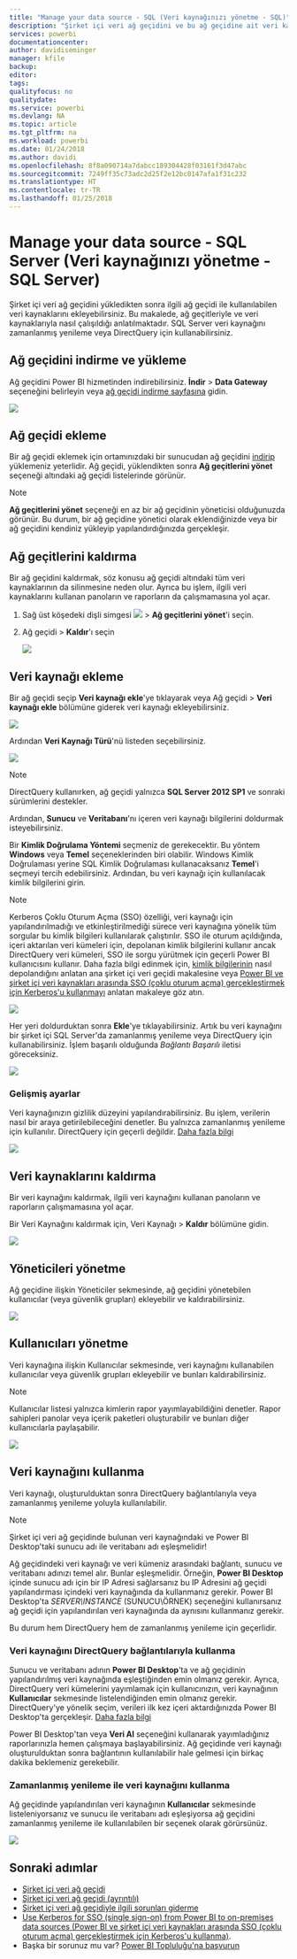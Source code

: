 ```yaml
---
title: "Manage your data source - SQL (Veri kaynağınızı yönetme - SQL)"
description: "Şirket içi veri ağ geçidini ve bu ağ geçidine ait veri kaynaklarını yönetme."
services: powerbi
documentationcenter: 
author: davidiseminger
manager: kfile
backup: 
editor: 
tags: 
qualityfocus: no
qualitydate: 
ms.service: powerbi
ms.devlang: NA
ms.topic: article
ms.tgt_pltfrm: na
ms.workload: powerbi
ms.date: 01/24/2018
ms.author: davidi
ms.openlocfilehash: 8f8a090714a7dabcc189304428f03161f3d47abc
ms.sourcegitcommit: 7249ff35c73adc2d25f2e12bc0147afa1f31c232
ms.translationtype: HT
ms.contentlocale: tr-TR
ms.lasthandoff: 01/25/2018
---
```

# <a name="manage-your-data-source---sql-server"></a>Manage your data source - SQL Server (Veri kaynağınızı yönetme - SQL Server)
Şirket içi veri ağ geçidini yükledikten sonra ilgili ağ geçidi ile kullanılabilen veri kaynaklarını ekleyebilirsiniz. Bu makalede, ağ geçitleriyle ve veri kaynaklarıyla nasıl çalışıldığı anlatılmaktadır. SQL Server veri kaynağını zamanlanmış yenileme veya DirectQuery için kullanabilirsiniz.

## <a name="download-and-install-the-gateway"></a>Ağ geçidini indirme ve yükleme
Ağ geçidini Power BI hizmetinden indirebilirsiniz. **İndir** > **Data Gateway** seçeneğini belirleyin veya [ağ geçidi indirme sayfasına](https://go.microsoft.com/fwlink/?LinkId=698861) gidin.

![](media/service-gateway-enterprise-manage-sql/powerbi-download-data-gateway.png)

## <a name="add-a-gateway"></a>Ağ geçidi ekleme
Bir ağ geçidi eklemek için ortamınızdaki bir sunucudan ağ geçidini [indirip](https://go.microsoft.com/fwlink/?LinkId=698861) yüklemeniz yeterlidir. Ağ geçidi, yüklendikten sonra **Ağ geçitlerini yönet** seçeneği altındaki ağ geçidi listelerinde görünür.

> [!NOTE]
> **Ağ geçitlerini yönet** seçeneği en az bir ağ geçidinin yöneticisi olduğunuzda görünür. Bu durum, bir ağ geçidine yönetici olarak eklendiğinizde veya bir ağ geçidini kendiniz yükleyip yapılandırdığınızda gerçekleşir.
> 
> 

## <a name="remove-a-gateway"></a>Ağ geçitlerini kaldırma
Bir ağ geçidini kaldırmak, söz konusu ağ geçidi altındaki tüm veri kaynaklarının da silinmesine neden olur.  Ayrıca bu işlem, ilgili veri kaynaklarını kullanan panoların ve raporların da çalışmamasına yol açar.

1. Sağ üst köşedeki dişli simgesi ![](media/service-gateway-enterprise-manage-sql/pbi_gearicon.png) > **Ağ geçitlerini yönet**'i seçin.
2. Ağ geçidi > **Kaldır**'ı seçin
   
   ![](media/service-gateway-enterprise-manage-sql/datasourcesettings7.png)

## <a name="add-a-data-source"></a>Veri kaynağı ekleme
Bir ağ geçidi seçip **Veri kaynağı ekle**'ye tıklayarak veya Ağ geçidi > **Veri kaynağı ekle** bölümüne giderek veri kaynağı ekleyebilirsiniz.

![](media/service-gateway-enterprise-manage-sql/datasourcesettings1.png)

Ardından **Veri Kaynağı Türü**'nü listeden seçebilirsiniz.

![](media/service-gateway-enterprise-manage-sql/datasourcesettings2.png)

> [!NOTE]
> DirectQuery kullanırken, ağ geçidi yalnızca **SQL Server 2012 SP1** ve sonraki sürümlerini destekler.
> 
> 

Ardından, **Sunucu** ve **Veritabanı**'nı içeren veri kaynağı bilgilerini doldurmak isteyebilirsiniz.  

Bir **Kimlik Doğrulama Yöntemi** seçmeniz de gerekecektir.  Bu yöntem **Windows** veya **Temel** seçeneklerinden biri olabilir.  Windows Kimlik Doğrulaması yerine SQL Kimlik Doğrulaması kullanacaksanız **Temel**'i seçmeyi tercih edebilirsiniz. Ardından, bu veri kaynağı için kullanılacak kimlik bilgilerini girin.

> [!NOTE]
> Kerberos Çoklu Oturum Açma (SSO) özelliği, veri kaynağı için yapılandırılmadığı ve etkinleştirilmediği sürece veri kaynağına yönelik tüm sorgular bu kimlik bilgileri kullanılarak çalıştırılır. SSO ile oturum açıldığında, içeri aktarılan veri kümeleri için, depolanan kimlik bilgilerini kullanır ancak DirectQuery veri kümeleri, SSO ile sorgu yürütmek için geçerli Power BI kullanıcısını kullanır. Daha fazla bilgi edinmek için, [kimlik bilgilerinin](service-gateway-onprem.md#credentials) nasıl depolandığını anlatan ana şirket içi veri geçidi makalesine veya [Power BI ve şirket içi veri kaynakları arasında SSO (çoklu oturum açma) gerçekleştirmek için Kerberos'u kullanmayı](service-gateway-kerberos-for-sso-pbi-to-on-premises-data.md) anlatan makaleye göz atın.
> 
> 

![](media/service-gateway-enterprise-manage-sql/datasourcesettings3.png)

Her yeri doldurduktan sonra **Ekle**'ye tıklayabilirsiniz.  Artık bu veri kaynağını bir şirket içi SQL Server'da zamanlanmış yenileme veya DirectQuery için kullanabilirsiniz. İşlem başarılı olduğunda *Bağlantı Başarılı* iletisi göreceksiniz.

![](media/service-gateway-enterprise-manage-sql/datasourcesettings4.png)

### <a name="advanced-settings"></a>Gelişmiş ayarlar
Veri kaynağınızın gizlilik düzeyini yapılandırabilirsiniz. Bu işlem, verilerin nasıl bir araya getirilebileceğini denetler. Bu yalnızca zamanlanmış yenileme için kullanılır. DirectQuery için geçerli değildir. [Daha fazla bilgi](https://support.office.com/article/Privacy-levels-Power-Query-CC3EDE4D-359E-4B28-BC72-9BEE7900B540)

![](media/service-gateway-enterprise-manage-sql/datasourcesettings9.png)

## <a name="remove-a-data-source"></a>Veri kaynaklarını kaldırma
Bir veri kaynağını kaldırmak, ilgili veri kaynağını kullanan panoların ve raporların çalışmamasına yol açar.  

Bir Veri Kaynağını kaldırmak için, Veri Kaynağı > **Kaldır** bölümüne gidin.

![](media/service-gateway-enterprise-manage-sql/datasourcesettings6.png)

## <a name="manage-administrators"></a>Yöneticileri yönetme
Ağ geçidine ilişkin Yöneticiler sekmesinde, ağ geçidini yönetebilen kullanıcılar (veya güvenlik grupları) ekleyebilir ve kaldırabilirsiniz.

![](media/service-gateway-enterprise-manage-sql/datasourcesettings8.png)

## <a name="manage-users"></a>Kullanıcıları yönetme
Veri kaynağına ilişkin Kullanıcılar sekmesinde, veri kaynağını kullanabilen kullanıcılar veya güvenlik grupları ekleyebilir ve bunları kaldırabilirsiniz.

> [!NOTE]
> Kullanıcılar listesi yalnızca kimlerin rapor yayımlayabildiğini denetler. Rapor sahipleri panolar veya içerik paketleri oluşturabilir ve bunları diğer kullanıcılarla paylaşabilir.
> 
> 

![](media/service-gateway-enterprise-manage-sql/datasourcesettings5.png)

## <a name="using-the-data-source"></a>Veri kaynağını kullanma
Veri kaynağı, oluşturulduktan sonra DirectQuery bağlantılarıyla veya zamanlanmış yenileme yoluyla kullanılabilir.

> [!NOTE]
> Şirket içi veri ağ geçidinde bulunan veri kaynağındaki ve Power BI Desktop'taki sunucu adı ile veritabanı adı eşleşmelidir!
> 
> 

Ağ geçidindeki veri kaynağı ve veri kümeniz arasındaki bağlantı, sunucu ve veritabanı adınızı temel alır. Bunlar eşleşmelidir. Örneğin, **Power BI Desktop** içinde sunucu adı için bir IP Adresi sağlarsanız bu IP Adresini ağ geçidi yapılandırması içindeki veri kaynağında da kullanmanız gerekir. Power BI Desktop'ta *SERVER\INSTANCE* (SUNUCU\ÖRNEK) seçeneğini kullanırsanız ağ geçidi için yapılandırılan veri kaynağında da aynısını kullanmanız gerekir.

Bu durum hem DirectQuery hem de zamanlanmış yenileme için geçerlidir.

### <a name="using-the-data-source-with-directquery-connections"></a>Veri kaynağını DirectQuery bağlantılarıyla kullanma
Sunucu ve veritabanı adının **Power BI Desktop**'ta ve ağ geçidinin yapılandırılmış veri kaynağında eşleştiğinden emin olmanız gerekir. Ayrıca, DirectQuery veri kümelerini yayımlamak için kullanıcınızın, veri kaynağının **Kullanıcılar** sekmesinde listelendiğinden emin olmanız gerekir. DirectQuery'ye yönelik seçim, verileri ilk kez içeri aktardığınızda Power BI Desktop'ta gerçekleşir. [Daha fazla bilgi](desktop-use-directquery.md)

Power BI Desktop'tan veya **Veri Al** seçeneğini kullanarak yayımladığınız raporlarınızla hemen çalışmaya başlayabilirsiniz. Ağ geçidinde veri kaynağı oluşturulduktan sonra bağlantının kullanılabilir hale gelmesi için birkaç dakika beklemeniz gerekebilir.

### <a name="using-the-data-source-with-scheduled-refresh"></a>Zamanlanmış yenileme ile veri kaynağını kullanma
Ağ geçidinde yapılandırılan veri kaynağının **Kullanıcılar** sekmesinde listeleniyorsanız ve sunucu ile veritabanı adı eşleşiyorsa ağ geçidini zamanlanmış yenileme ile kullanılabilen bir seçenek olarak görürsünüz.

![](media/service-gateway-enterprise-manage-sql/powerbi-gateway-enterprise-schedule-refresh.png)

## <a name="next-steps"></a>Sonraki adımlar
* [Şirket içi veri ağ geçidi](service-gateway-onprem.md)  
* [Şirket içi veri ağ geçidi (ayrıntılı)](service-gateway-onprem-indepth.md)  
* [Şirket içi veri ağ geçidiyle ilgili sorunları giderme](service-gateway-onprem-tshoot.md)
* [Use Kerberos for SSO (single sign-on) from Power BI to on-premises data sources (Power BI ve şirket içi veri kaynakları arasında SSO (çoklu oturum açma) gerçekleştirmek için Kerberos'u kullanma)](service-gateway-kerberos-for-sso-pbi-to-on-premises-data.md). 
* Başka bir sorunuz mu var? [Power BI Topluluğu'na başvurun](http://community.powerbi.com/)

